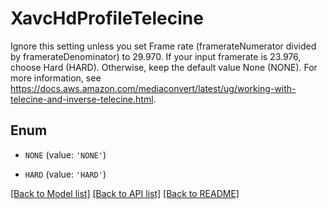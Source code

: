 # XavcHdProfileTelecine

Ignore this setting unless you set Frame rate (framerateNumerator divided by framerateDenominator) to 29.970. If your input framerate is 23.976, choose Hard (HARD). Otherwise, keep the default value None (NONE). For more information, see https://docs.aws.amazon.com/mediaconvert/latest/ug/working-with-telecine-and-inverse-telecine.html.

## Enum

* `NONE` (value: `'NONE'`)

* `HARD` (value: `'HARD'`)

[[Back to Model list]](../README.md#documentation-for-models) [[Back to API list]](../README.md#documentation-for-api-endpoints) [[Back to README]](../README.md)


